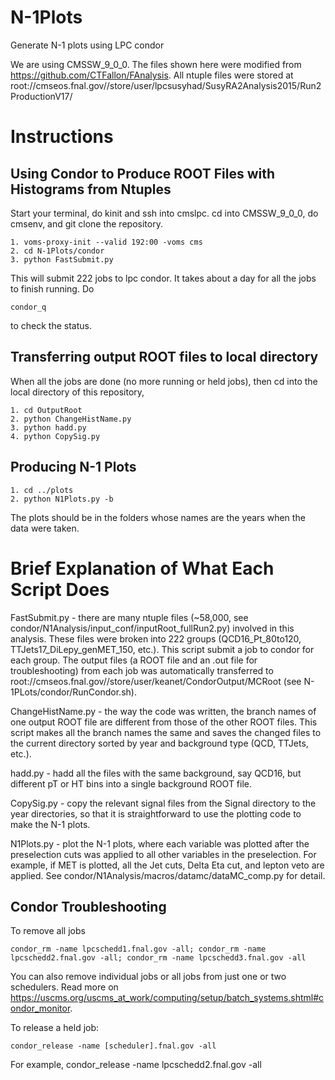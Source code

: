 # N-1Plots
Generate N-1 plots using LPC condor

We are using CMSSW_9_0_0. The files shown here were modified from https://github.com/CTFallon/FAnalysis.
All ntuple files were stored at root://cmseos.fnal.gov//store/user/lpcsusyhad/SusyRA2Analysis2015/Run2ProductionV17/

# Instructions
## Using Condor to Produce ROOT Files with Histograms from Ntuples
Start your terminal, do kinit and ssh into cmslpc. cd into CMSSW_9_0_0, do cmsenv, and git clone the repository.
```
1. voms-proxy-init --valid 192:00 -voms cms
2. cd N-1Plots/condor
3. python FastSubmit.py
```
This will submit 222 jobs to lpc condor. It takes about a day for all the jobs to finish running. Do
```
condor_q
```
to check the status.

## Transferring output ROOT files to local directory
When all the jobs are done (no more running or held jobs), then cd into the local directory of this repository,
```
1. cd OutputRoot
2. python ChangeHistName.py
3. python hadd.py
4. python CopySig.py
```
## Producing N-1 Plots
```
1. cd ../plots
2. python N1Plots.py -b
```
The plots should be in the folders whose names are the years when the data were taken.

# Brief Explanation of What Each Script Does
FastSubmit.py - there are many ntuple files (~58,000, see condor/N1Analysis/input_conf/inputRoot_fullRun2.py) involved in this analysis. These files were broken into 222 groups (QCD16_Pt_80to120, TTJets17_DiLepy_genMET_150, etc.). This script submit a job to condor for each group. The output files (a ROOT file and an .out file for troubleshooting) from each job was automatically transferred to root://cmseos.fnal.gov//store/user/keanet/CondorOutput/MCRoot (see N-1PLots/condor/RunCondor.sh).

ChangeHistName.py - the way the code was written, the branch names of one output ROOT file are different from those of the other ROOT files. This script makes all the branch names the same and saves the changed files to the current directory sorted by year and background type (QCD, TTJets, etc.).

hadd.py - hadd all the files with the same background, say QCD16, but different pT or HT bins into a single background ROOT file.

CopySig.py - copy the relevant signal files from the Signal directory to the year directories, so that it is straightforward to use the plotting code to make the N-1 plots.

N1Plots.py - plot the N-1 plots, where each variable was plotted after the preselection cuts was applied to all other variables in the preselection. For example, if MET is plotted, all the Jet cuts, Delta Eta cut, and lepton veto are applied. See condor/N1Analysis/macros/datamc/dataMC_comp.py for detail.

## Condor Troubleshooting
To remove all jobs
```
condor_rm -name lpcschedd1.fnal.gov -all; condor_rm -name lpcschedd2.fnal.gov -all; condor_rm -name lpcschedd3.fnal.gov -all
```
You can also remove individual jobs or all jobs from just one or two schedulers. Read more on https://uscms.org/uscms_at_work/computing/setup/batch_systems.shtml#condor_monitor.

To release a held job:
```
condor_release -name [scheduler].fnal.gov -all
```
For example, condor_release -name lpcschedd2.fnal.gov -all
